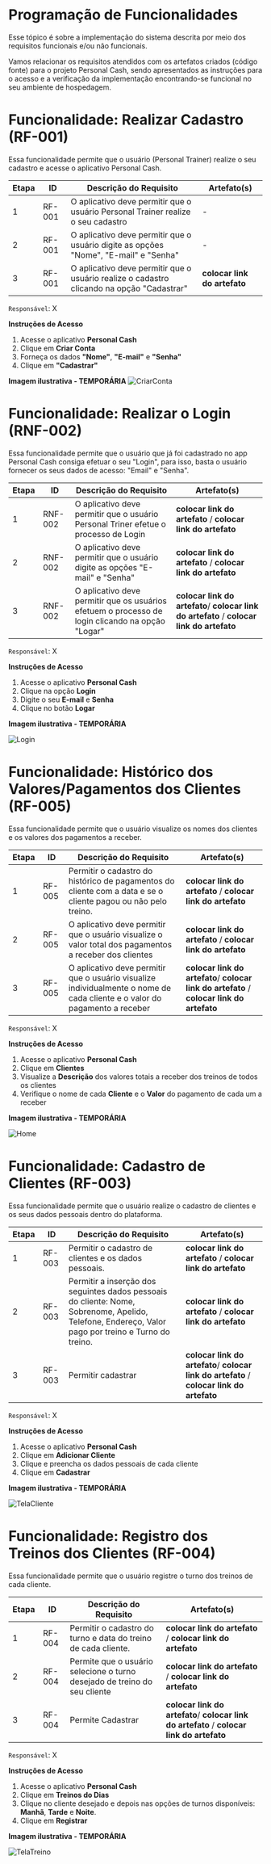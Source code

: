 # Programação de Funcionalidades

Esse tópico é sobre a implementação do sistema descrita por meio dos requisitos funcionais e/ou não funcionais. 

Vamos relacionar os requisitos atendidos com os artefatos criados (código fonte) para o projeto Personal Cash, sendo apresentados as instruções para o acesso e a verificação da implementação encontrando-se funcional no seu ambiente de hospedagem.

# Funcionalidade: Realizar Cadastro (RF-001)

Essa funcionalidade permite que o usuário (Personal Trainer) realize o seu cadastro e acesse o aplicativo Personal Cash.

| Etapa | ID | Descrição do Requisito | Artefato(s) |
|--------|----|-------------------------|--------------
| 1 | RF-001 | O aplicativo deve permitir que o usuário Personal Trainer realize o seu cadastro | - |
| 2 | RF-001 | O aplicativo deve permitir que o usuário digite as opções "Nome", "E-mail" e "Senha" | - |
| 3 | RF-001 | O aplicativo deve permitir que o usuário realize o cadastro clicando na opção "Cadastrar" | **colocar link do artefato**|

`Responsável`: X

__Instruções de Acesso__
1. Acesse o aplicativo **Personal Cash**
2. Clique em **Criar Conta** 
3. Forneça os dados **"Nome"**, **"E-mail"** e **"Senha"**
4. Clique em **"Cadastrar"**

**Imagem ilustrativa - TEMPORÁRIA**
![CriarConta](https://github.com/ICEI-PUC-Minas-PMV-ADS/ads-2024-1-e3-proj-mov-t5-personalcash/assets/128739177/bc4f28d9-7f12-48f1-bb6d-bc5ab631a8b3)

# Funcionalidade: Realizar o Login (RNF-002)

Essa funcionalidade permite que o usuário que já foi cadastrado no app Personal Cash consiga efetuar o seu "Login", para isso, basta o usuário fornecer os seus dados de acesso: "Email" e "Senha".

| Etapa | ID | Descrição do Requisito | Artefato(s) |
|-------|----|-----------------------|----------------|
| 1 | RNF-002 | O aplicativo deve permitir que o usuário Personal Triner efetue o processo de Login | **colocar link do artefato** / **colocar link do artefato** |
| 2 | RNF-002 |O aplicativo deve permitir que o usuário digite as opções "E-mail" e "Senha"  | **colocar link do artefato** / **colocar link do artefato** |
| 3 | RNF-002 | O aplicativo deve permitir que os usuários efetuem o processo de login clicando na opção "Logar" |**colocar link do artefato**/ **colocar link do artefato** / **colocar link do artefato** |

`Responsável`: X

__Instruções de Acesso__
1. Acesse o aplicativo **Personal Cash**
2. Clique na opção **Login**
3. Digite o seu **E-mail**  e **Senha** 
4. Clique no botão **Logar** 

**Imagem ilustrativa - TEMPORÁRIA**

![Login](https://github.com/ICEI-PUC-Minas-PMV-ADS/ads-2024-1-e3-proj-mov-t5-personalcash/assets/128739177/bcbd80d1-5f8f-4cc0-9417-59ee936ac309)

# Funcionalidade: Histórico dos Valores/Pagamentos dos Clientes (RF-005)

Essa funcionalidade permite que o usuário visualize os nomes dos clientes e os valores dos pagamentos a receber.

| Etapa | ID | Descrição do Requisito | Artefato(s) |
|-------|----|-----------------------|----------------|
| 1 | RF-005 | Permitir o cadastro do histórico de pagamentos do cliente com a data e se o cliente pagou ou não pelo treino.| **colocar link do artefato** / **colocar link do artefato** |
| 2 | RF-005 |O aplicativo deve permitir que o usuário visualize o valor total dos pagamentos a receber dos clientes | **colocar link do artefato** / **colocar link do artefato** |
| 3 | RF-005 | O aplicativo deve permitir que o usuário visualize individualmente o nome de cada cliente e o valor do pagamento a receber |**colocar link do artefato**/ **colocar link do artefato** / **colocar link do artefato** |

`Responsável`: X

__Instruções de Acesso__
1. Acesse o aplicativo **Personal Cash**
2. Clique em **Clientes** 
3. Visualize a **Descrição** dos valores totais a receber dos treinos de todos os clientes 
4. Verifique o nome de cada **Cliente** e o **Valor** do pagamento de cada um a receber 

**Imagem ilustrativa - TEMPORÁRIA**

![Home](https://github.com/ICEI-PUC-Minas-PMV-ADS/ads-2024-1-e3-proj-mov-t5-personalcash/assets/128739177/e1a8007a-3e6e-4148-b7f3-06cef0be47ca)

# Funcionalidade: Cadastro de Clientes (RF-003)

Essa funcionalidade permite que o usuário realize o cadastro de clientes e os seus dados pessoais dentro do plataforma.

| Etapa | ID | Descrição do Requisito | Artefato(s) |
|-------|----|-----------------------|----------------|
| 1 | RF-003 | Permitir o cadastro de clientes e os dados pessoais.| **colocar link do artefato** / **colocar link do artefato** |
| 2 | RF-003 | Permitir a inserção dos seguintes dados pessoais do cliente: Nome, Sobrenome, Apelido, Telefone, Endereço, Valor pago por treino e Turno do treino. | **colocar link do artefato** / **colocar link do artefato** |
| 3 | RF-003 | Permitir cadastrar|**colocar link do artefato**/ **colocar link do artefato** / **colocar link do artefato** |

`Responsável`: X

__Instruções de Acesso__
1. Acesse o aplicativo **Personal Cash**
2. Clique em **Adicionar Cliente** 
3. Clique e preencha os dados pessoais de cada cliente
4. Clique em **Cadastrar** 

**Imagem ilustrativa - TEMPORÁRIA**

![TelaCliente](https://github.com/ICEI-PUC-Minas-PMV-ADS/ads-2024-1-e3-proj-mov-t5-personalcash/assets/128739177/ea145e89-ecb6-4757-85a1-947df65a7886)

# Funcionalidade: Registro dos Treinos dos Clientes (RF-004)

Essa funcionalidade permite que o usuário registre o turno dos treinos de cada cliente.

| Etapa | ID | Descrição do Requisito | Artefato(s) |
|-------|----|-----------------------|----------------|
| 1 | RF-004| Permitir o cadastro do turno e data do treino de cada cliente.| **colocar link do artefato** / **colocar link do artefato** |
| 2 | RF-004 | Permite que o usuário selecione o turno desejado de treino do seu cliente | **colocar link do artefato** / **colocar link do artefato** |
| 3 | RF-004 | Permite Cadastrar |**colocar link do artefato**/ **colocar link do artefato** / **colocar link do artefato** |

`Responsável`: X

__Instruções de Acesso__
1. Acesse o aplicativo **Personal Cash**
2. Clique em **Treinos do Dias** 
3. Clique no cliente desejado e depois nas opções de turnos disponíveis: **Manhã**, **Tarde** e **Noite**.
5. Clique em **Registrar** 

**Imagem ilustrativa - TEMPORÁRIA**

![TelaTreino](https://github.com/ICEI-PUC-Minas-PMV-ADS/ads-2024-1-e3-proj-mov-t5-personalcash/assets/128739177/1c03cca2-6651-4f34-aa25-9e0d4d544c62)

